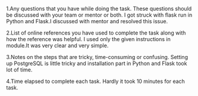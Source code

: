 1.Any questions that you have while doing the task. These questions should be discussed with your team or mentor or both.
I got struck with flask run in Python and Flask.I discussed with mentor and resolved this issue.

2.List of online references you have used to complete the task along with how the reference was helpful.
I used only the given instructions in module.It was very clear and very simple.

3.Notes on the steps that are tricky, time-consuming or confusing.
Setting up PostgreSQL is little tricky and installation part  in Python and Flask took lot of time.

4.Time elapsed to complete each task.
Hardly it took 10 minutes for each task.